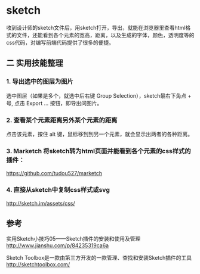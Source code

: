 # sketch

收到设计师的sketch文件后，用sketch打开，导出，就能在浏览器里查看html格式的文件，还能看到各个元素的宽高，距离，以及生成的字体，颜色，透明度等的css代码，对编写前端代码提供了很多的便捷。

## 二 实用技能整理

### 1. 导出选中的图层为图片
选中图层（如果是多个，就选中后右键 Group Selection），sketch最右下角点 + 号, 点击 Export ... 按钮，即导出问图片。

### 2. 查看某个元素距离另外某个元素的距离
点击该元素，按住 alt 键，鼠标移到到另一个元素，就会显示出两者的各种距离。

### 3. Marketch 将sketch转为html页面并能看到各个元素的css样式的插件：
https://github.com/tudou527/marketch

### 4. 直接从sketch中复制css样式或svg
http://sketch.im/assets/css/


## 参考
实用Sketch小技巧05——Sketch插件的安装和使用及管理
http://www.jianshu.com/p/84235319ca6a

Sketch Toolbox是一款由第三方开发的一款管理、查找和安装Sketch插件的工具
http://sketchtoolbox.com/